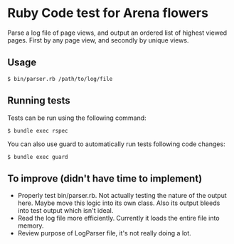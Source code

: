 # Ruby Code test for Arena flowers

Parse a log file of page views, and output an ordered list of highest viewed
pages. First by any page view, and secondly by unique views.

## Usage

```
$ bin/parser.rb /path/to/log/file
```

## Running tests

Tests can be run using the following command:

```
$ bundle exec rspec
```

You can also use guard to automatically run tests following code changes:

```
$ bundle exec guard
```

## To improve (didn't have time to implement)

- Properly test bin/parser.rb. Not actually testing the nature of the output
  here. Maybe move this logic into its own class. Also its output bleeds into
  test output which isn't ideal.
- Read the log file more efficiently. Currently it loads the entire file into
  memory.
- Review purpose of LogParser file, it's not really doing a lot.